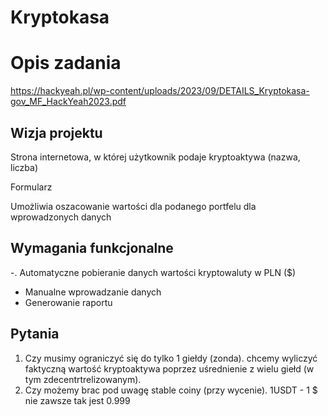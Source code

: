# Kryptokasa

# Opis zadania
https://hackyeah.pl/wp-content/uploads/2023/09/DETAILS_Kryptokasa-gov_MF_HackYeah2023.pdf

## Wizja projektu

Strona internetowa, w której użytkownik podaje kryptoaktywa (nazwa, liczba)

Formularz

Umożliwia oszacowanie wartości dla podanego portfelu dla wprowadzonych danych

## Wymagania funkcjonalne
-. Automatyczne pobieranie danych wartości kryptowaluty w PLN ($)

- Manualne wprowadzanie danych
- Generowanie raportu

## Pytania
1. Czy musimy ograniczyć się do tylko 1 giełdy (zonda). chcemy wyliczyć faktyczną wartość kryptoaktywa poprzez uśrednienie z wielu giełd (w tym zdecentrtrelizowanym).
2. Czy możemy brac pod uwagę stable coiny (przy wycenie).
1USDT - 1 $ nie zawsze tak jest 0.999
